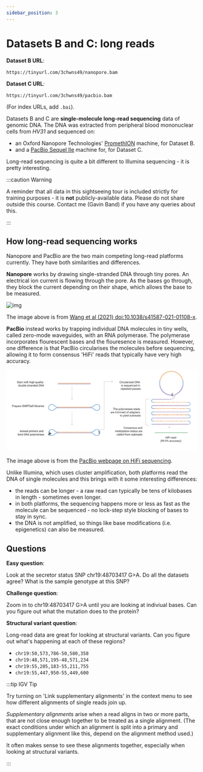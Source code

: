 ```yaml
---
sidebar_position: 3
---
```


# Datasets B and C: long reads

**Dataset B URL**:
```
https://tinyurl.com/3chwns49/nanopore.bam
```
**Dataset C URL**:
```
https://tinyurl.com/3chwns49/pacbio.bam
```
(For index URLs, add `.bai`).

Datasets B and C are **single-molecule long-read sequencing** data of genomic DNA. The DNA was extracted from peripheral
blood mononuclear cells from *HV31* and sequenced on:

* an Oxford Nanopore Technologies' [PromethION](https://nanoporetech.com/products/promethion) machine, for Dataset B.
* and a [PacBio Sequel IIe](https://www.pacb.com/technology/hifi-sequencing/sequel-system/latest-system-release/) machine for, for Dataset C.

Long-read sequencing is quite a bit different to Illumina sequencing - it is pretty interesting.

:::caution Warning

A reminder that all data in this sightseeing tour is included strictly for training purposes - it is **not**
publicly-available data. Please do not share outside this course.
Contact me (Gavin Band) if you have any queries about this.

:::

## How long-read sequencing works

Nanopore and PacBio are the two main competing long-read platforms currently. They have both similarities and differences.

**Nanopore** works by drawing single-stranded DNA through tiny pores. An electrical ion current is flowing through the
pore.  As the bases go through, they block the current depending on their shape, which allows the base to be measured.

![img](https://media.springernature.com/full/springer-static/image/art%3A10.1038%2Fs41587-021-01108-x/MediaObjects/41587_2021_1108_Fig1_HTML.png?as=webp)

The image above is from [Wang et al (2021) doi:10.1038/s41587-021-01108-x](https://doi.org/10.1038/s41587-021-01108-x).


**PacBio** instead works by trapping individual DNA molecules in tiny wells, called zero-mode waveguides, with an RNA
polymerase. The polymerase incorporates flourescent bases and the flouresence is measured. However, one difference is
that PacBio circularises the molecules before sequencing, allowing it to form consensus 'HiFi' reads that typically have very high accuracy.

![img](images/CCS.png)

The image above is from the [PacBio webpage on HiFi sequencing](https://www.pacb.com/technology/hifi-sequencing/).

Unlike Illumina, which uses cluster amplification, both platforms read the DNA of single molecules and this brings with it some interesting differences:

* the reads can be longer - a raw read can typically be tens of kilobases in length - sometimes even longer.
* in both platforms, the sequencing happens more or less as fast as the molecule can be sequenced - no lock-step style blocking of bases to stay in sync.
* the DNA is not amplified, so things like base modifications (i.e. epigenetics) can also be measured.

## Questions

**Easy question**:

Look at the secretor status SNP chr19:48703417 G>A.  Do all the datasets agree?  What is the sample genotype at this SNP?

**Challenge question**:

Zoom in to chr19:48703417 G>A until you are looking at indiviual bases. Can you figure out what the mutation does to the protein?

**Structural variant question**:

Long-read data are great for looking at structural variants.  Can you figure out what's happening at each of these regions?

- `chr19:50,573,786-50,580,358`
- `chr19:48,571,195-48,571,234`
- `chr19:55,205,183-55,211,755`
- `chr19:55,447,950-55,449,600`

:::tip IGV Tip

Try turning on 'Link supplementary alignments' in the context menu to see how different alignments of single reads join up.

*Supplementary alignments* arise when a read aligns in two or more parts, that are not close enough together to be
treated as a single alignment. (The exact conditions under which an alignment is split into a primary and supplementary
alignment like this, depend on the alignment method used.)

It often makes sense to see these alignments together, especially when looking at structural variants.

:::